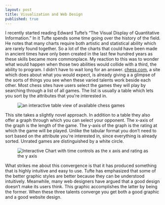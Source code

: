 ```yaml
---
layout: post
title: Visualization and Web Design
published: true
---
```

I recently started reading Edward Tufte&rsquo;s &ldquo;The Visual Display of
Quantitative Information.&rdquo; In it Tufte spends some time going over the
history of the field. He notes that many charts require both artistic and
statistical ability which are rarely found together. So a lot of the charts
that could have been made in ancient times have only been created in the last
few hundred years as these skills became more commonplace. My reaction to this
was to wonder what would happen when those two abilities would collide with a
third, the ability to program. I didn&rsquo;t have to wait long for an answer.
[chess.com][1], a site which does about what you would
expect, is already giving a a glimpse of the sorts of things you see when
these varied talents work beside each other. Most chess sites have users
select the games they will play by searching through a list of all games.
The list is usually a table which lets you sort by the attributes that you're
interested in.

<figure>
<img 
    src="https://lh6.googleusercontent.com/yOK8dZ4pyci7m_yhx08iTg2nFQGpNmqeb2jDMNJZZamWl1Ia5GyURhyB8cuL6P--wltsL7p0eAXwutSoM_68G_U_OJ3WAE5vvE3sps9ztm4W64o_4liH9e5INS8g3q4e"
    alt="an interactive table view of available chess games">
</figure>

This site takes a slightly novel approach. In addition to a table they also
offer a graph through which you can select your opponent. The x-axis of the
graph is the length of the game. The y-axis of the graph is the rating at which
the game will be played. Unlike the tabular format you don&rsquo;t need to sort
based on the attribute you're interested in, since everything is already
sorted. Unrated games are distinguished by a white circle.

<figure>
<img src="https://lh4.googleusercontent.com/Pa1pZjFWgrtTCpqXbCZBV8QPYLdiLuTYjJWXqp5fYjHqSHBx0fDlpSSr9rvXkB9Zr-BZxZv7vwMSwcl05tldY5OwfldGmMEY4LXzRaXmyNsIuaCWULpToD8K_bSoZcf3"
     alt="Interactive Chart with time controls as the x axis and rating as the y axis">
</figure>

What strikes me about this convergence is that it has produced something that
is highly intuitive and easy to use. Tufte has emphasized that some of
the better graphic styles are better because they can be understood
intuitively. Meanwhile, many web designers have argued that a good design
doesn&rsquo;t make its users think. This graphic accomplishes the latter by
being the former. When these three talents converge you get both a good
graphic and a good website design.

[1]: https://chess.com/